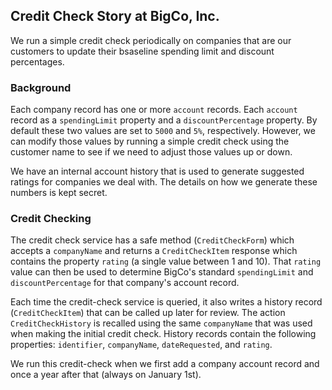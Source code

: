 ## Credit Check Story at BigCo, Inc.

We run a simple credit check periodically on companies that are our customers to update their bsaseline 
spending limit and discount percentages.

### Background
Each company record has one or more `account` records. Each `account` record as a `spendingLimit` property 
and a `discountPercentage` property. By default these two values are set to `5000` and `5%`, respectively. 
However, we can modify those values by running a simple credit check using the customer name to see if we need 
to adjust those values up or down.

We have an internal account history that is used to generate suggested ratings for companies we deal with. 
The details on how we generate these numbers is kept secret. 

### Credit Checking
The credit check service has a safe method (`CreditCheckForm`) which accepts a `companyName` and returns 
a `CreditCheckItem` response which contains the property `rating` (a single value between 1 and 10). 
That `rating` value can then be used to determine BigCo's standard `spendingLimit` and `discountPercentage` for 
that company's account record. 

Each time the credit-check service is queried, it also writes a history record (`CreditCheckItem`) that can be called up 
later for review. 
The action `CreditCheckHistory` is recalled using the same `companyName` that was used when 
making the initial credit check. 
History records contain the following properties: `identifier`, `companyName`, `dateRequested`, and `rating`.

We run this credit-check when we first add a company account record and once a year after that (always on January 1st).  


